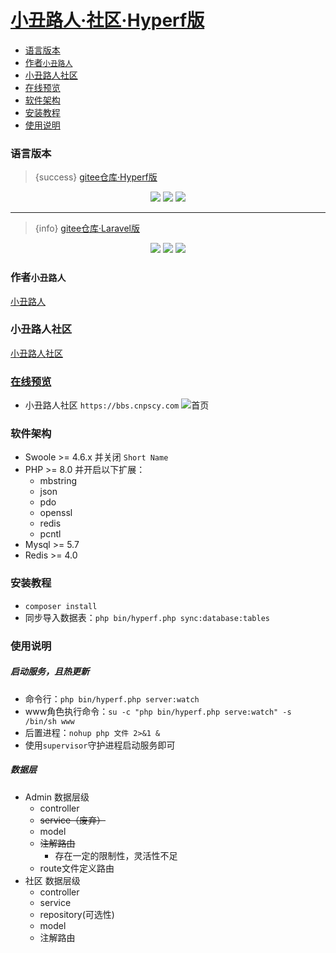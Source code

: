 # [小丑路人·社区·Hyperf版](https://bbs.cnpscy.com)

- [语言版本](#section-语言版本)
- [作者`小丑路人`](#section-作者`小丑路人`)
- [小丑路人社区](#section-小丑路人社区)
- [在线预览](#section-在线预览)
- [软件架构](#section-软件架构)
- [安装教程](#section-安装教程)
- [使用说明](#section-使用说明)

<a name="section-语言版本"></a>
### 语言版本

> {success} [gitee仓库·Hyperf版](https://gitee.com/clown-passerby-community/hyperf-community)

<p align="center">
    <img src="https://gitee.com/clown-passerby-community/hyperf-community/badge/star.svg?theme=dark" />
    <img src="https://gitee.com/clown-passerby-community/hyperf-community/badge/fork.svg?theme=dark" />
    <img src="https://svg.hamm.cn/badge.svg?key=License&value=Apache-2.0&color=da4a00" />
</p>

---

> {info} [gitee仓库·Laravel版](https://gitee.com/clown-passerby-community/community)

<p align="center">
    <img src="https://gitee.com/clown-passerby-community/community/badge/star.svg?theme=dark" />
    <img src="https://gitee.com/clown-passerby-community/community/badge/fork.svg?theme=dark" />
    <img src="https://svg.hamm.cn/badge.svg?key=License&value=Apache-2.0&color=da4a00" />
</p>

<a name="section-作者`小丑路人`"></a>
### 作者`小丑路人`
[小丑路人](https://www.cnpscy.com)

<a name="section-小丑路人社区"></a>
### 小丑路人社区
[小丑路人社区](https://bbs.cnpscy.com)

<a name="section-在线预览"></a>
### [在线预览](https://bbs.cnpscy.com)
- 小丑路人社区 `https://bbs.cnpscy.com`
![首页](/bbs/pc.png)

<a name="section-软件架构"></a>
### 软件架构
- Swoole >= 4.6.x 并关闭 `Short Name`
- PHP >= 8.0 并开启以下扩展：
  - mbstring
  - json
  - pdo
  - openssl
  - redis
  - pcntl
- Mysql >= 5.7
- Redis >= 4.0

<a name="section-安装教程"></a>
### 安装教程
* `composer install`
* 同步导入数据表：`php bin/hyperf.php sync:database:tables`

<a name="section-使用说明"></a>
### 使用说明

##### 启动服务，且热更新
* 命令行：`php bin/hyperf.php server:watch`
* www角色执行命令：`su -c "php bin/hyperf.php serve:watch" -s /bin/sh www`
* 后置进程：`nohup php 文件 2>&1 &`
* 使用`supervisor`守护进程启动服务即可

##### 数据层
- Admin 数据层级
  - controller
  - ~~service（废弃）~~
  - model
  - ~~注解路由~~
    - 存在一定的限制性，灵活性不足
  - route文件定义路由
- 社区 数据层级
  - controller
  - service
  - repository(可选性)
  - model
  - 注解路由
